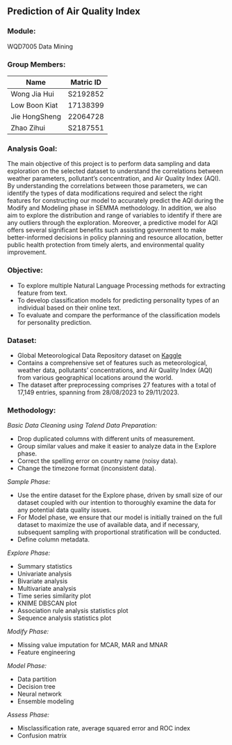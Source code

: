 ## Prediction of Air Quality Index

### Module:
WQD7005 Data Mining 

### Group Members:
| Name | Matric ID|
| ---------------------- |:--------:|
| Wong Jia Hui | S2192852 |
| Low Boon Kiat | 17138399 |
| Jie HongSheng | 22064728 |
| Zhao Zihui | S2187551 |

### Analysis Goal:
The main objective of this project is to perform data sampling and data exploration on the selected dataset to understand the correlations between weather parameters, pollutant’s concentration, and Air Quality Index (AQI). By understanding the correlations between those parameters, we can identify the types of data modifications required and select the right features for constructing our model to accurately predict the AQI during the Modify and Modeling phase in SEMMA methodology. In addition, we also aim to explore the distribution and range of variables to identify if there are any outliers through the exploration. Moreover, a predictive model for AQI offers several significant benefits such assisting government to make better-informed decisions in policy planning and resource allocation, better public health protection from timely alerts, and environmental quality improvement.

### Objective:
- To explore multiple Natural Language Processing methods for extracting feature from text.
- To develop classification models for predicting personality types of an individual based on their online text. 
- To evaluate and compare the performance of the classification models for personality prediction.

### Dataset:
- Global Meteorological Data Repository dataset on [Kaggle](https://www.kaggle.com/datasets/nelgiriyewithana/global-weather-repository)
- Contains a comprehensive set of features such as meteorological, weather data, pollutants’ concentrations, and Air Quality Index (AQI) from various geographical locations around the world.
- The dataset after preprocessing comprises 27 features with a total of 17,149 entries, spanning from 28/08/2023 to 29/11/2023.

### Methodology:  
_Basic Data Cleaning using Talend Data Preparation:_ 
- Drop duplicated columns with different units of measurement.  
- Group similar values and make it easier to analyze data in the Explore phase.  
- Correct the spelling error on country name (noisy data).  
- Change the timezone format (inconsistent data).  

 _Sample Phase:_   
 - Use the entire dataset for the Explore phase, driven by small size of our dataset coupled with our intention to thoroughly examine the data for any potential data quality issues.  
 - For Model phase, we ensure that our model is initially trained on the full dataset to maximize the use of available data, and if necessary, subsequent sampling with proportional stratification will be conducted.
 - Define column metadata.  

_Explore Phase:_   
- Summary statistics  
- Univariate analysis  
- Bivariate analysis  
- Multivariate analysis  
- Time series similarity plot  
- KNIME DBSCAN plot  
- Association rule analysis statistics plot  
- Sequence analysis statistics plot  

_Modify Phase:_   
- Missing value imputation for MCAR, MAR and MNAR  
- Feature engineering  

_Model Phase:_   
- Data partition  
- Decision tree  
- Neural network  
- Ensemble modeling  

_Assess Phase:_   
- Misclassification rate, average squared error and ROC index  
- Confusion matrix  
